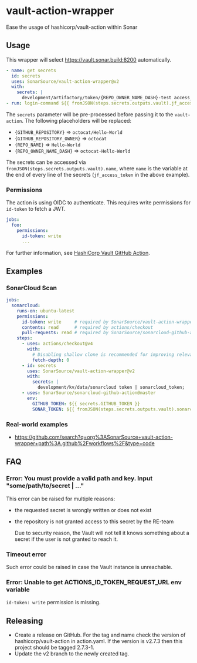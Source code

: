 # vault-action-wrapper

Ease the usage of hashicorp/vault-action within Sonar

## Usage

This wrapper will select <https://vault.sonar.build:8200> automatically.

```yaml
- name: get secrets
  id: secrets
  uses: SonarSource/vault-action-wrapper@v2
  with:
    secrets: |
      development/artifactory/token/{REPO_OWNER_NAME_DASH}-test access_token | jf_access_token;
- run: login-command ${{ fromJSON(steps.secrets.outputs.vault).jf_access_token }}
```

The `secrets` parameter will be pre-processed before passing it to the
`vault-action`. The following placeholders will be replaced:

* `{GITHUB_REPOSITORY}` => `octocat/Hello-World`
* `{GITHUB_REPOSITORY_OWNER}` => `octocat`
* `{REPO_NAME}` => `Hello-World`
* `{REPO_OWNER_NAME_DASH}` => `octocat-Hello-World`

The secrets can be accessed via `fromJSON(steps.secrets.outputs.vault).name`,
where `name` is the variable at the end of every line of the secrets
(`jf_access_token` in the above example).

### Permissions
The action is using OIDC to authenticate. This requires write permissions for `id-token` to fetch a JWT.

```yaml
jobs:
  foo:
    permissions:
      id-token: write
      ...
```

For further information, see
[HashiCorp Vault GitHub Action](https://github.com/hashicorp/vault-action).

## Examples

### SonarCloud Scan

```yaml
jobs:
  sonarcloud:
    runs-on: ubuntu-latest
    permissions:
      id-token: write     # required by SonarSource/vault-action-wrapper
      contents: read      # required by actions/checkout
      pull-requests: read # required by SonarSource/sonarcloud-github-action
    steps:
      - uses: actions/checkout@v4
        with:
          # Disabling shallow clone is recommended for improving relevancy of reporting
          fetch-depth: 0
      - id: secrets
        uses: SonarSource/vault-action-wrapper@v2
        with:
          secrets: |
            development/kv/data/sonarcloud token | sonarcloud_token;
      - uses: SonarSource/sonarcloud-github-action@master
        env:
          GITHUB_TOKEN: ${{ secrets.GITHUB_TOKEN }}
          SONAR_TOKEN: ${{ fromJSON(steps.secrets.outputs.vault).sonarcloud_token }}
```

### Real-world examples
* https://github.com/search?q=org%3ASonarSource+vault-action-wrapper+path%3A.github%2Fworkflows%2F&type=code

## FAQ

### Error: You must provide a valid path and key. Input "some/path/to/secret | ..."
This error can be raised for multiple reasons:
* the requested secret is wrongly written or does not exist
* the repository is not granted access to this secret by the RE-team

  Due to security reason, the Vault will not tell it knows something about a
  secret if the user is not granted to reach it.

### Timeout error
Such error could be raised in case the Vault instance is unreachable.

### Error: Unable to get ACTIONS_ID_TOKEN_REQUEST_URL env variable
`id-token: write` permission is missing.

## Releasing

- Create a release on GitHub. For the tag and name check the version of hashicorp/vault-action in action.yaml. If the version is v2.7.3 then this project should be tagged 2.7.3-1.
- Update the v2 branch to the newly created tag.
